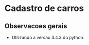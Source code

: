 Cadastro de carros
===================

Observacoes gerais
-------------------

- Utilizando a versao 3.4.3 do python.

